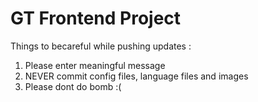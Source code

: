 # GT Frontend Project

Things to becareful while pushing updates : 
1. Please enter meaningful message
2. NEVER commit config files, language files and images
3. Please dont do bomb :(

